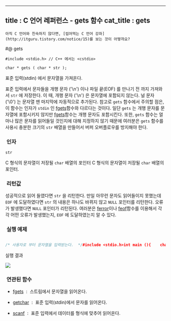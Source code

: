 ----------------
title : C 언어 레퍼런스 - gets 함수
cat_title :  gets
--------------



```warning
아직 C 언어와 친숙하지 않다면, [씹어먹는 C 언어 강좌](http://itguru.tistory.com/notice/15)를 보는 것이 어떻까요?

```

#@ gets

```info
#include <stdio.h> // C++ 에서는 <cstdio>

char * gets ( char * str );
```


표준 입력(stdin) 에서 문자열을 가져온다.

표준 입력에서 문자들을 개행 문자 ('\n') 이나 파일 끝(EOF) 를 만나기 전 까지 가져와서 `str` 에 저장한다.
이 때, 개행 문자 ('\n') 은 문자열에 포함되지 않는다.
널 문자 ('\0') 는 문자열 맨 마지막에 자동적으로 추가된다.
참고로 `gets` 함수에서 주의할 점은, 이 함수는 인자가 `stdin` 인 [fgets](http://itguru.tistory.com/38)함수와 다르다는 것이다. 일단 `gets` 는 개행 문자를 문자열에 포함시키지 않지만 [fgets](http://itguru.tistory.com/38)함수는 개행 문자도 포함시킨다. 또한, `gets` 함수는 얼마나 많은 문자를 읽어들일 것인지에 대해 지정하지 않기 때문에 여러분은 `gets` 함수를 사용시 충분한 크기의 `str` 배열을 만들어서 버퍼 오버플로우를 방지해야 한다.



###  인자




`str`

C 형식의 문자열이 저장될 `char` 배열의 포인터 C 형식의 문자열이 저장될 `char` 배열의 포인터.



###  리턴값




성공적으로 읽어 들였다면 `str` 을 리턴한다.
만일 아무런 문자도 읽어들이지 못했는데 `EOF` 에 도달하였다면 `str` 의 내용은 하나도 바뀌지 않고 `NULL` 포인터를 리턴한다.
오류가 발생했다면 `NULL` 포인터가 리턴된다.
여러분은 [ferror](http://itguru.tistory.com/52)이나 [feof](http://itguru.tistory.com/51)함수를 이용해서 각각 어떤 오류가 발생했는지, `EOF` 에 도달하였는지 알 수 있다.




###  실행 예제




```cpp

/* 사용자로 부터 문자열을 입력받는다.  */#include <stdio.h>int main (){    char str[100];    printf("당신의 이름은 무엇인가요? ");    gets(str);    printf("만나서 반가워요 %s 님 \n", str);    return 0;}
```

실행 결과


![](http://img1.daumcdn.net/thumb/R1920x0/?fname=http%3A%2F%2Fcfile29.uf.tistory.com%2Fimage%2F11671B284B698C0E2350EE)




###  연관된 함수





*  [fgets](http://itguru.tistory.com/38)  :  스트림에서 문자열을 읽어온다.

*  [getchar](http://itguru.tistory.com/44)  :  표준 입력(stdin)에서 문자를 읽어온다.

*  [scanf](http://itguru.tistory.com/36)  :  표준 입력에서 데이터를 형식에 맞추어 읽어온다.






